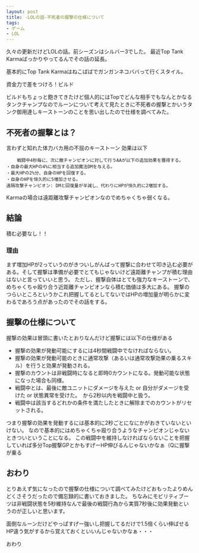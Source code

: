 ```yaml
---
layout: post
title: -LOLの話-不死者の握撃の仕様について
tags:
- ゲーム
- LOL
---
```


久々の更新だけどLOLの話。前シーズンはシルバー3でした。
最近Top Tank Karmaばっかりやってるんでその話の延長。

基本的にTop Tank Karmaはねこばばでガンガンネコババって行くスタイル。

資金力で差をつけろ！ビルド

ビルドもちょっと飽きてきたけど個人的にはTopでどんな相手でもなんとかなるタンクチャンプなのでルーンについて考えて見たときに不死者の握撃とかいうタンク御用達しキーストーンのことを思い出したので仕様を調べてみた。

## 不死者の握撃とは？

言わずと知れた体力バカ用の不屈のキーストーン
効果は以下

```
	戦闘中4秒毎に、次に敵チャンピオンに対して行うAAが以下の追加効果を獲得する。
・自身の最大HPの4%に相当する追加魔法DMを与える。
・最大HPの2%分、自身のHPを回復する。
・自身のHPを恒久的に5増加させる。
遠隔攻撃チャンピオン: DMと回復量が半減し、代わりにHPが恒久的に2増加する。
```

Karmaの場合は遠距離攻撃チャンピオンなのでめちゃくちゃ弱くなる。

## 結論

積む必要なし！！

### 理由

まず増加HPが2っていうのがきついしがんばって握撃に合わせて叩き込む必要がある。そして握撃は準備が必要でとてもじゃないけど遠距離チャンプが積む理由はないと言っていいと思う。
ただし、握撃自体はとても強力なキーストーンで、めちゃくちゃ殴り合う近距離チャンピオンなら積む価値は多大にある。
握撃のつらいところというかこれ把握してるとしてないではHPの増加量が明らかに変わるであろう点があったのでその話をする。

## 握撃の仕様について

握撃の効果は冒頭に書いたとおりなんだけど握撃には以下の仕様がある
* 握撃の効果が発動可能にするには4秒間戦闘中でなければならない。
* 握撃の効果が発動可能のときに通常攻撃（あるいは通常攻撃効果の乗るスキル）を行うと効果が発動される。
* 握撃のカウントは非戦闘時になると即時0カウントになる。発動可能な状態になった場合も同様。
* 戦闘中とは、最後に敵ユニットにダメージを与えた or 自分がダメージを受けた or 状態異常を受けた。　から2秒以内を戦闘中と扱う。
* 戦闘中は該当するどれかの条件を満たしたときに解除までのカウントがリセットされる。

つまり握撃の効果を発動するには基本的に2秒ごとになにかがおきていないといけない。
なので基本的にはめちゃくちゃ殴り合うようなチャンピオンじゃないときついということになる。
この戦闘中を維持しなければならないことを把握していれば多分Top握撃GPとかもすげーHP伸びるんじゃないかなぁ（Qに握撃が乗る

## おわり

とりあえず気になったので握撃の仕様について調べてみたけどおもったよりめんどくさそうだったので備忘録的に書いておきました。
ちなみにモビリティブーツは非戦闘状態を5秒維持なんで最後の戦闘行為から実質7秒後に効果発動というのが正しいと思います。

面倒なルーンだけどやっぱすげー強いし把握してるだけで1.5倍くらい伸ばせるHP違う気がするから覚えておくといいんじゃないかなぁ・・・

おわり

